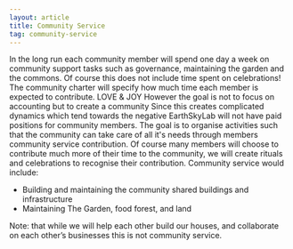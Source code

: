 ```yaml
---
layout: article
title: Community Service
tag: community-service
---
```

In the long run each community member will spend one day a week on community support tasks such as governance, maintaining the garden and the commons. Of course this does not include time spent on celebrations! The community charter will specify how much time each member is expected to contribute. LOVE & JOY However the goal is not to focus on accounting but to create a community 
Since this creates complicated dynamics which tend towards the negative EarthSkyLab will not have paid positions for community members. The goal is to organise activities such that the community can take care of all it's needs through members community service contribution. Of course many members will choose to contribute much more of their time to the community, we will create rituals and celebrations to recognise their contribution.
Community service would include:

*	Building and maintaining the community shared buildings and infrastructure
*	Maintaining The Garden,  food forest, and land

Note: that while we will help each other build our houses, and collaborate on each other’s businesses this is not community service.
